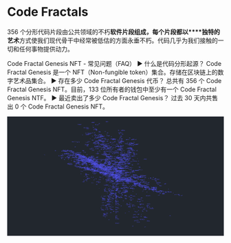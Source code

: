 # Code Fractals

356 个分形代码片段由公共领域的不朽**软件片段组成，每个片段都以****独特的艺术**方式使我们现代骨干中经常被低估的方面永垂不朽。代码几乎为我们接触的一切和任何事物提供动力。

Code Fractal Genesis NFT - 常见问题（FAQ）
▶ 什么是代码分形起源？
Code Fractal Genesis 是一个 NFT（Non-fungible token）集合。存储在区块链上的数字艺术品集合。
▶ 存在多少 Code Fractal Genesis 代币？
总共有 356 个 Code Fractal Genesis NFT。目前，133 位所有者的钱包中至少有一个 Code Fractal Genesis NTF。
▶ 最近卖出了多少 Code Fractal Genesis？
过去 30 天内共售出 0 个 Code Fractal Genesis NFT。

![unnamed](unnamed.png)
